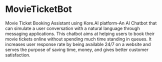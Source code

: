 # MovieTicketBot
Movie Ticket Booking Assistant using Kore.AI platform-An AI Chatbot that can simulate a user conversation with a natural language through messaging applications. This chatbot aims at helping users to book their movie tickets online without spending much time standing in queues.
It increases user response rate by being available 24/7 on a website and serves the purpose of saving time, money, and gives better customer satisfaction.
